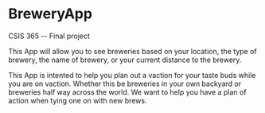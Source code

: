 # BreweryApp
CSIS 365 -- Final project


This App will allow you to see breweries based on your location, the type of brewery, the name of brewery, or your current distance to the brewery.

  This App is intented to help you plan out a vaction for your taste buds while you are on vaction. Whether this be breweries in your own backyard or breweries half way across the world. We want to help you have a plan of action when tying one on with new brews. 
